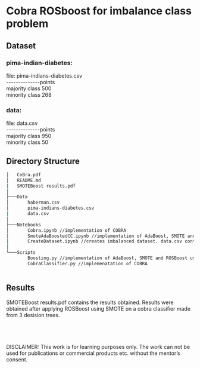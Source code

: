 # Cobra ROSboost for imbalance class problem

## Dataset 
### pima-indian-diabetes:
file: pima-indians-diabetes.csv \
--------------points\
majority class 500 \
minority class 268 

### data: 
file: data.csv\
--------------points\
majority class 950 \
minority class 50 

## Directory Structure

```bash
│   CoBra.pdf
│   README.md
|   SMOTEBoost results.pdf
│
├───Data
│       haberman.csv
│       pima-indians-diabetes.csv
|       data.csv 
│
├───Notebooks
│       Cobra.ipynb //implementation of COBRA
│       SmoteAdaBoostedCC.ipynb //implementation of AdaBoost, SMOTE and ROSBoost using SMOTE for oversampling
|       CreateDataset.ipynb //creates imbalanced dataset. data.csv containd data created using this code with 95% points in majority class. 
│
└───Scripts
        Boosting.py //implementation of AdaBoost, SMOTE and ROSBoost using SMOTE for oversampling
        CobraClassifier.py //implemenatation of COBRA
   
```

## Results 
SMOTEBoost results.pdf contains the results obtained. Results were obtained after applying ROSBoost using SMOTE on a cobra classifier made from 3 desision trees.\
\
\
\
\
DISCLAIMER: This work is for learning purposes only. The work can not be used for publications or commercial products etc. without the mentor’s consent.

